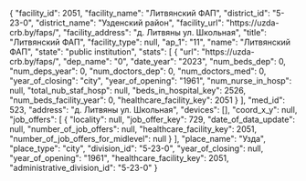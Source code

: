 {
    "facility_id": 2051,
    "facility_name": "Литвянский ФАП",
    "district_id": "5-23-0",
    "district_name": "Узденский район",
    "facility_url": "https:\/\/uzda-crb.by\/faps\/",
    "facility_address": "д. Литвяны ул. Школьная",
    "title": "Литвянский ФАП",
    "facility_type": null,
    "ap_1": "11",
    "name": "Литвянский ФАП",
    "state": "public institution",
    "stats": [
        {
            "url": "https:\/\/uzda-crb.by\/faps\/",
            "dep_name": "0",
            "date_year": "2023",
            "num_beds_dep": 0,
            "num_deps_year": 0,
            "num_doctors_dep": 0,
            "num_doctors_med": 0,
            "year_of_closing": "city",
            "year_of_opening": "1961",
            "num_nurse_in_hosp": null,
            "total_nub_staf_hosp": null,
            "beds_in_hospital_key": 2526,
            "num_beds_facility_year": 0,
            "healthcare_facility_key": 2051
        }
    ],
    "med_id": 523,
    "address": "д. Литвяны ул. Школьная",
    "devices": [],
    "coord_x_y": null,
    "job_offers": [
        {
            "locality": null,
            "job_offer_key": 729,
            "date_of_data_update": null,
            "number_of_job_offers": null,
            "healthcare_facility_key": 2051,
            "number_of_job_offers_for_midlevel": null
        }
    ],
    "place_name": "Узда",
    "place_type": "city",
    "division_id": "5-23-0",
    "year_of_closing": null,
    "year_of_opening": "1961",
    "healthcare_facility_key": 2051,
    "administrative_division_id": "5-23-0"
}